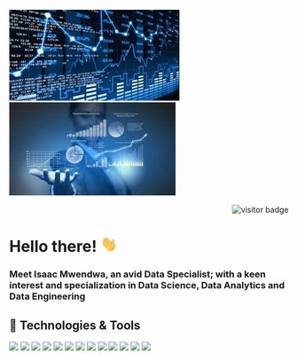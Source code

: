 [![Header](https://raw.githubusercontent.com/IsaacMwendwa/IsaacMwendwa/main/ds2.jpg "Header")](https://some-url.dev/) [![Header](https://raw.githubusercontent.com/IsaacMwendwa/IsaacMwendwa/main/ds1.jpg "Header")](https://some-url.dev/)
<p align="right"><img src="https://visitor-badge.laobi.icu/badge?page_id=IsaacMwendwa" alt="visitor badge"/></p>

# Hello there! <img src="https://raw.githubusercontent.com/IsaacMwendwa/IsaacMwendwa/main/wave.gif" width="30px">


### Meet Isaac Mwendwa, an avid Data Specialist; with a keen interest and specialization in Data Science, Data Analytics and Data Engineering

## 🔧 Technologies & Tools
![](https://img.shields.io/badge/Python-Numpy,_Scikit,_Pandas,_Matplotlib,_Plotly,_Tensorflow,_Flask,_cx__Oracle,_SQLAlchemy,_Psycopg2,_Streamlit,_Dash,_Hydralit-informational?style=flat&logo=python&logoColor=white&color=2bbc8a)
![](https://img.shields.io/badge/Modeling-Machine_Learning,_Deep_Learning-informational?style=flat&logo=tensorflow&logoColor=white&color=2bbc8a)
![](https://img.shields.io/badge/Data_Visualization-Tableau,_Power_BI,_Python,_R,_D3.js,_Excel-informational?style=flat&logo=tableau&logoColor=white&color=2bbc8a)
![](https://img.shields.io/badge/Query_Language-SQL,_PL/SQL-informational?style=flat&logo=access&logoColor=white&color=2bbc8a)
![](https://img.shields.io/badge/RDBMS-Oracle,_PostgreSQL,_MySQL,_MSSQL-informational?style=flat&logo=oracle&logoColor=white&color=2bbc8a)
![](https://img.shields.io/badge/NoSQL_Databases-MongoDB,_Cassandra,_HBase,_Cosmos_DB,_DynamoDB,_Neo4j-informational?style=flat&logo=mongodb&logoColor=white&color=2bbc8a)
![](https://img.shields.io/badge/Big_Data_Analytics-Hadoop,_Apache_Spark,_Kafka,_Airflow-informational?style=flat&logo=apachespark&logoColor=white&color=2bbc8a)
![](https://img.shields.io/badge/Web_Development-HTML,_CSS,_Javascript,_PHP-informational?style=flat&logo=php&logoColor=white&color=2bbc8a)
![](https://img.shields.io/badge/Code-Java,_Python,_C-informational?style=flat&logo=java&logoColor=white&color=2bbc8a)
![](https://img.shields.io/badge/Version_Control-Git,_Github-informational?style=flat&logo=github&logoColor=white&color=2bbc8a)
![](https://img.shields.io/badge/Operating_Systems-Linux,_Windows-informational?style=flat&logo=linux&logoColor=white&color=2bbc8a)
![](https://img.shields.io/badge/Cloud_Platform-MS_Azure,_AWS,_Heroku-informational?style=flat&logo=microsoftazure&logoColor=white&color=2bbc8a)
![](https://img.shields.io/badge/Containerization-Docker,_Kubernetes-informational?style=flat&logo=docker&logoColor=white&color=2bbc8a)




<!--
**IsaacMwendwa/IsaacMwendwa** is a ✨ _special_ ✨ repository because its `README.md` (this file) appears on your GitHub profile.

Here are some ideas to get you started:

- 🔭 I’m currently working on ...
- 🌱 I’m currently learning ...
- 👯 I’m looking to collaborate on ...
- 🤔 I’m looking for help with ...
- 💬 Ask me about ...
- 📫 How to reach me: ...
- 😄 Pronouns: ...
- ⚡ Fun fact: ...
-->
